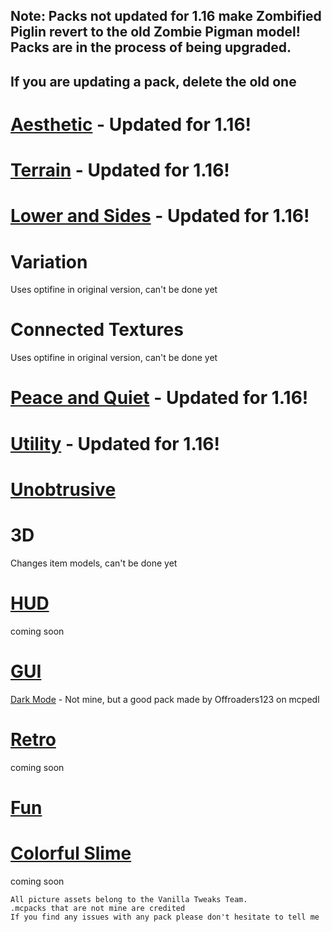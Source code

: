## Note: Packs not updated for 1.16 make Zombified Piglin revert to the old Zombie Pigman model! Packs are in the process of being upgraded. 
## If you are updating a pack, delete the old one

# [Aesthetic](../texture_packs/aesthetic.md) - Updated for 1.16!

# [Terrain](../texture_packs/terrain.md) - Updated for 1.16!

# [Lower and Sides](../texture_packs/lowerandsides.md) - Updated for 1.16!

# Variation

Uses optifine in original version, can't be done yet

# Connected Textures

Uses optifine in original version, can't be done yet

# [Peace and Quiet](../texture_packs/peaceandquiet.md) - Updated for 1.16!

# [Utility](../texture_packs/utility.md) - Updated for 1.16!

# [Unobtrusive](../texture_packs/unobtrusive.md)

# 3D

Changes item models, can't be done yet

# [HUD](../texture_packs/hud.md)

coming soon

# [GUI](../texture_packs/gui.md)

[Dark Mode](mcpedl.com/dark-mode-resource-pack) - Not mine, but a good pack made by Offroaders123 on mcpedl

# [Retro](../texture_packs/retro.md)

coming soon

# [Fun](../texture_packs/fun.md)

# [Colorful Slime](../texture_packs/colorful_slime.md)

coming soon

```
All picture assets belong to the Vanilla Tweaks Team.
.mcpacks that are not mine are credited
If you find any issues with any pack please don't hesitate to tell me
```

